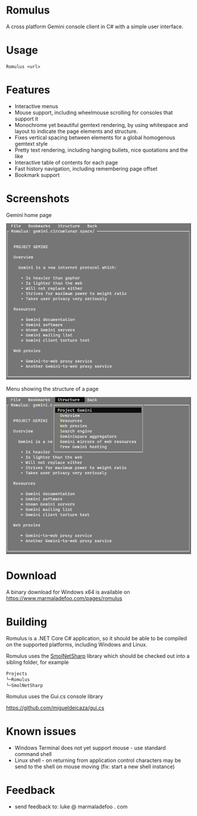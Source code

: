 # Romulus

A cross platform Gemini console client in C# with a simple user interface.

# Usage

```
Romulus <url>
```

# Features

* Interactive menus
* Mouse support, including wheelmouse scrolling for consoles that support it
* Monochrome yet beautiful gemtext rendering, by using whitespace and layout to indicate the page elements and structure. 
* Fixes vertical spacing between elements for a global homogenous gemtext style
* Pretty text rendering, including hanging bullets, nice quotations and the like
* Interactive table of contents for each page
* Fast history navigation, including remembering page offset
* Bookmark support

# Screenshots

Gemini home page

![](screenshot_gemini_home.png)

Menu showing the structure of a page

![](screenshot_structure_menu.png)

# Download

A binary download for Windows x64 is available on https://www.marmaladefoo.com/pages/romulus

# Building

Romulus is a .NET Core C# application, so it should be able to be compiled on the supported platforms, including Windows and Linux.

Romulus uses the [SmolNetSharp](https://github.com/LukeEmmet/SmolNetSharp) library  which should be checked out into a sibling folder, for example

```
Projects
└─Romulus
└─SmolNetSharp
```
Romulus uses the Gui.cs console library

https://github.com/migueldeicaza/gui.cs

# Known issues

* Windows Terminal does not yet support mouse - use standard command shell
* Linux shell - on returning from application control characters may be send to the shell on mouse moving (fix: start a new shell instance)

# Feedback

* send feedback to: luke @ marmaladefoo . com

